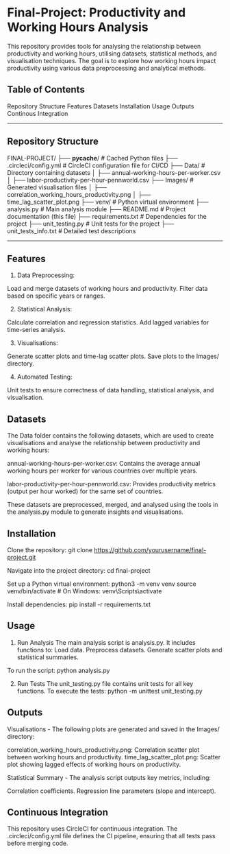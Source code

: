 # Final-Project: Productivity and Working Hours Analysis

This repository provides tools for analysing the relationship between productivity and working hours, utilising datasets, statistical methods, and visualisation techniques. The goal is to explore how working hours impact productivity using various data preprocessing and analytical methods.

## Table of Contents
Repository Structure
Features
Datasets
Installation
Usage
Outputs
Continous Integration

---

## Repository Structure

FINAL-PROJECT/
├── __pycache__/                   # Cached Python files
├── .circleci/config.yml           # CircleCI configuration file for CI/CD
├── Data/                          # Directory containing datasets
│   ├── annual-working-hours-per-worker.csv
│   ├── labor-productivity-per-hour-pennworld.csv
├── Images/                        # Generated visualisation files
│   ├── correlation_working_hours_productivity.png
│   ├── time_lag_scatter_plot.png
├── venv/                          # Python virtual environment
├── analysis.py                    # Main analysis module
├── README.md                      # Project documentation (this file)
├── requirements.txt               # Dependencies for the project
├── unit_testing.py                # Unit tests for the project
├── unit_tests_info.txt            # Detailed test descriptions

---

## Features

1. Data Preprocessing:

Load and merge datasets of working hours and productivity.
Filter data based on specific years or ranges.

2. Statistical Analysis:

Calculate correlation and regression statistics.
Add lagged variables for time-series analysis.

3. Visualisations:

Generate scatter plots and time-lag scatter plots.
Save plots to the Images/ directory.

4. Automated Testing:

Unit tests to ensure correctness of data handling, statistical analysis, and visualisation.

## Datasets

The Data folder contains the following datasets, which are used to create visualisations and analyse the relationship between productivity and working hours:

annual-working-hours-per-worker.csv: Contains the average annual working hours per worker for various countries over multiple years.

labor-productivity-per-hour-pennworld.csv: Provides productivity metrics (output per hour worked) for the same set of countries.

These datasets are preprocessed, merged, and analysed using the tools in the analysis.py module to generate insights and visualisations.

## Installation

Clone the repository:
git clone https://github.com/yourusername/final-project.git

Navigate into the project directory:
cd final-project

Set up a Python virtual environment:
python3 -m venv venv
source venv/bin/activate   # On Windows: venv\Scripts\activate

Install dependencies:
pip install -r requirements.txt

## Usage

1. Run Analysis
The main analysis script is analysis.py. It includes functions to:
Load data.
Preprocess datasets.
Generate scatter plots and statistical summaries.

To run the script:
python analysis.py

2. Run Tests
The unit_testing.py file contains unit tests for all key functions. To execute the tests:
python -m unittest unit_testing.py

## Outputs

Visualisations - The following plots are generated and saved in the Images/ directory:

correlation_working_hours_productivity.png: Correlation scatter plot between working hours and productivity.
time_lag_scatter_plot.png: Scatter plot showing lagged effects of working hours on productivity.

Statistical Summary - The analysis script outputs key metrics, including:

Correlation coefficients.
Regression line parameters (slope and intercept).

## Continuous Integration
This repository uses CircleCI for continuous integration. The .circleci/config.yml file defines the CI pipeline, ensuring that all tests pass before merging code.

